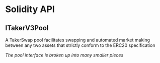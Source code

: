 # Solidity API

## ITakerV3Pool

A TakerSwap pool facilitates swapping and automated market making between any two assets that strictly conform
to the ERC20 specification

_The pool interface is broken up into many smaller pieces_

